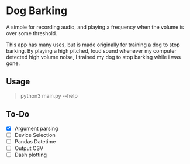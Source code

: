 # Dog Barking

A simple for recording audio, and playing a frequency when the volume is over some threshold.

This app has many uses, but is made originally for training a dog to stop barking. By playing a high pitched, loud sound whenever my computer detected high volume noise, I trained my dog to stop barking while i was gone.

## Usage

> python3 main.py --help

## To-Do

- [X] Argument parsing
- [ ] Device Selection
- [ ] Pandas Datetime
- [ ] Output CSV
- [ ] Dash plotting
